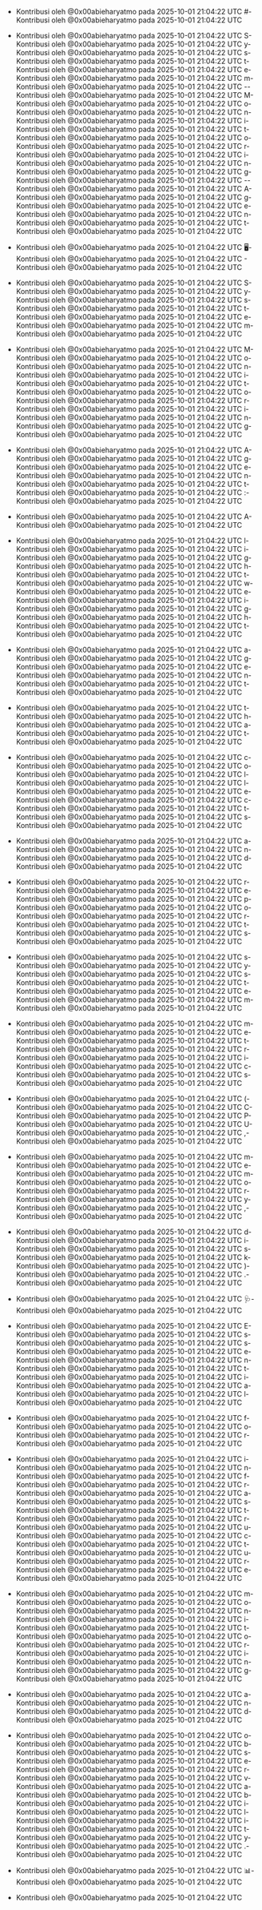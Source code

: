 - Kontribusi oleh @0x00abieharyatmo pada 2025-10-01 21:04:22 UTC
#- Kontribusi oleh @0x00abieharyatmo pada 2025-10-01 21:04:22 UTC
 - Kontribusi oleh @0x00abieharyatmo pada 2025-10-01 21:04:22 UTC
S- Kontribusi oleh @0x00abieharyatmo pada 2025-10-01 21:04:22 UTC
y- Kontribusi oleh @0x00abieharyatmo pada 2025-10-01 21:04:22 UTC
s- Kontribusi oleh @0x00abieharyatmo pada 2025-10-01 21:04:22 UTC
t- Kontribusi oleh @0x00abieharyatmo pada 2025-10-01 21:04:22 UTC
e- Kontribusi oleh @0x00abieharyatmo pada 2025-10-01 21:04:22 UTC
m- Kontribusi oleh @0x00abieharyatmo pada 2025-10-01 21:04:22 UTC
-- Kontribusi oleh @0x00abieharyatmo pada 2025-10-01 21:04:22 UTC
M- Kontribusi oleh @0x00abieharyatmo pada 2025-10-01 21:04:22 UTC
o- Kontribusi oleh @0x00abieharyatmo pada 2025-10-01 21:04:22 UTC
n- Kontribusi oleh @0x00abieharyatmo pada 2025-10-01 21:04:22 UTC
i- Kontribusi oleh @0x00abieharyatmo pada 2025-10-01 21:04:22 UTC
t- Kontribusi oleh @0x00abieharyatmo pada 2025-10-01 21:04:22 UTC
o- Kontribusi oleh @0x00abieharyatmo pada 2025-10-01 21:04:22 UTC
r- Kontribusi oleh @0x00abieharyatmo pada 2025-10-01 21:04:22 UTC
i- Kontribusi oleh @0x00abieharyatmo pada 2025-10-01 21:04:22 UTC
n- Kontribusi oleh @0x00abieharyatmo pada 2025-10-01 21:04:22 UTC
g- Kontribusi oleh @0x00abieharyatmo pada 2025-10-01 21:04:22 UTC
-- Kontribusi oleh @0x00abieharyatmo pada 2025-10-01 21:04:22 UTC
A- Kontribusi oleh @0x00abieharyatmo pada 2025-10-01 21:04:22 UTC
g- Kontribusi oleh @0x00abieharyatmo pada 2025-10-01 21:04:22 UTC
e- Kontribusi oleh @0x00abieharyatmo pada 2025-10-01 21:04:22 UTC
n- Kontribusi oleh @0x00abieharyatmo pada 2025-10-01 21:04:22 UTC
t- Kontribusi oleh @0x00abieharyatmo pada 2025-10-01 21:04:22 UTC

- Kontribusi oleh @0x00abieharyatmo pada 2025-10-01 21:04:22 UTC
🖥- Kontribusi oleh @0x00abieharyatmo pada 2025-10-01 21:04:22 UTC
️- Kontribusi oleh @0x00abieharyatmo pada 2025-10-01 21:04:22 UTC
 - Kontribusi oleh @0x00abieharyatmo pada 2025-10-01 21:04:22 UTC
S- Kontribusi oleh @0x00abieharyatmo pada 2025-10-01 21:04:22 UTC
y- Kontribusi oleh @0x00abieharyatmo pada 2025-10-01 21:04:22 UTC
s- Kontribusi oleh @0x00abieharyatmo pada 2025-10-01 21:04:22 UTC
t- Kontribusi oleh @0x00abieharyatmo pada 2025-10-01 21:04:22 UTC
e- Kontribusi oleh @0x00abieharyatmo pada 2025-10-01 21:04:22 UTC
m- Kontribusi oleh @0x00abieharyatmo pada 2025-10-01 21:04:22 UTC
 - Kontribusi oleh @0x00abieharyatmo pada 2025-10-01 21:04:22 UTC
M- Kontribusi oleh @0x00abieharyatmo pada 2025-10-01 21:04:22 UTC
o- Kontribusi oleh @0x00abieharyatmo pada 2025-10-01 21:04:22 UTC
n- Kontribusi oleh @0x00abieharyatmo pada 2025-10-01 21:04:22 UTC
i- Kontribusi oleh @0x00abieharyatmo pada 2025-10-01 21:04:22 UTC
t- Kontribusi oleh @0x00abieharyatmo pada 2025-10-01 21:04:22 UTC
o- Kontribusi oleh @0x00abieharyatmo pada 2025-10-01 21:04:22 UTC
r- Kontribusi oleh @0x00abieharyatmo pada 2025-10-01 21:04:22 UTC
i- Kontribusi oleh @0x00abieharyatmo pada 2025-10-01 21:04:22 UTC
n- Kontribusi oleh @0x00abieharyatmo pada 2025-10-01 21:04:22 UTC
g- Kontribusi oleh @0x00abieharyatmo pada 2025-10-01 21:04:22 UTC
 - Kontribusi oleh @0x00abieharyatmo pada 2025-10-01 21:04:22 UTC
A- Kontribusi oleh @0x00abieharyatmo pada 2025-10-01 21:04:22 UTC
g- Kontribusi oleh @0x00abieharyatmo pada 2025-10-01 21:04:22 UTC
e- Kontribusi oleh @0x00abieharyatmo pada 2025-10-01 21:04:22 UTC
n- Kontribusi oleh @0x00abieharyatmo pada 2025-10-01 21:04:22 UTC
t- Kontribusi oleh @0x00abieharyatmo pada 2025-10-01 21:04:22 UTC
:- Kontribusi oleh @0x00abieharyatmo pada 2025-10-01 21:04:22 UTC
 - Kontribusi oleh @0x00abieharyatmo pada 2025-10-01 21:04:22 UTC
A- Kontribusi oleh @0x00abieharyatmo pada 2025-10-01 21:04:22 UTC
 - Kontribusi oleh @0x00abieharyatmo pada 2025-10-01 21:04:22 UTC
l- Kontribusi oleh @0x00abieharyatmo pada 2025-10-01 21:04:22 UTC
i- Kontribusi oleh @0x00abieharyatmo pada 2025-10-01 21:04:22 UTC
g- Kontribusi oleh @0x00abieharyatmo pada 2025-10-01 21:04:22 UTC
h- Kontribusi oleh @0x00abieharyatmo pada 2025-10-01 21:04:22 UTC
t- Kontribusi oleh @0x00abieharyatmo pada 2025-10-01 21:04:22 UTC
w- Kontribusi oleh @0x00abieharyatmo pada 2025-10-01 21:04:22 UTC
e- Kontribusi oleh @0x00abieharyatmo pada 2025-10-01 21:04:22 UTC
i- Kontribusi oleh @0x00abieharyatmo pada 2025-10-01 21:04:22 UTC
g- Kontribusi oleh @0x00abieharyatmo pada 2025-10-01 21:04:22 UTC
h- Kontribusi oleh @0x00abieharyatmo pada 2025-10-01 21:04:22 UTC
t- Kontribusi oleh @0x00abieharyatmo pada 2025-10-01 21:04:22 UTC
 - Kontribusi oleh @0x00abieharyatmo pada 2025-10-01 21:04:22 UTC
a- Kontribusi oleh @0x00abieharyatmo pada 2025-10-01 21:04:22 UTC
g- Kontribusi oleh @0x00abieharyatmo pada 2025-10-01 21:04:22 UTC
e- Kontribusi oleh @0x00abieharyatmo pada 2025-10-01 21:04:22 UTC
n- Kontribusi oleh @0x00abieharyatmo pada 2025-10-01 21:04:22 UTC
t- Kontribusi oleh @0x00abieharyatmo pada 2025-10-01 21:04:22 UTC
 - Kontribusi oleh @0x00abieharyatmo pada 2025-10-01 21:04:22 UTC
t- Kontribusi oleh @0x00abieharyatmo pada 2025-10-01 21:04:22 UTC
h- Kontribusi oleh @0x00abieharyatmo pada 2025-10-01 21:04:22 UTC
a- Kontribusi oleh @0x00abieharyatmo pada 2025-10-01 21:04:22 UTC
t- Kontribusi oleh @0x00abieharyatmo pada 2025-10-01 21:04:22 UTC
 - Kontribusi oleh @0x00abieharyatmo pada 2025-10-01 21:04:22 UTC
c- Kontribusi oleh @0x00abieharyatmo pada 2025-10-01 21:04:22 UTC
o- Kontribusi oleh @0x00abieharyatmo pada 2025-10-01 21:04:22 UTC
l- Kontribusi oleh @0x00abieharyatmo pada 2025-10-01 21:04:22 UTC
l- Kontribusi oleh @0x00abieharyatmo pada 2025-10-01 21:04:22 UTC
e- Kontribusi oleh @0x00abieharyatmo pada 2025-10-01 21:04:22 UTC
c- Kontribusi oleh @0x00abieharyatmo pada 2025-10-01 21:04:22 UTC
t- Kontribusi oleh @0x00abieharyatmo pada 2025-10-01 21:04:22 UTC
s- Kontribusi oleh @0x00abieharyatmo pada 2025-10-01 21:04:22 UTC
 - Kontribusi oleh @0x00abieharyatmo pada 2025-10-01 21:04:22 UTC
a- Kontribusi oleh @0x00abieharyatmo pada 2025-10-01 21:04:22 UTC
n- Kontribusi oleh @0x00abieharyatmo pada 2025-10-01 21:04:22 UTC
d- Kontribusi oleh @0x00abieharyatmo pada 2025-10-01 21:04:22 UTC
 - Kontribusi oleh @0x00abieharyatmo pada 2025-10-01 21:04:22 UTC
r- Kontribusi oleh @0x00abieharyatmo pada 2025-10-01 21:04:22 UTC
e- Kontribusi oleh @0x00abieharyatmo pada 2025-10-01 21:04:22 UTC
p- Kontribusi oleh @0x00abieharyatmo pada 2025-10-01 21:04:22 UTC
o- Kontribusi oleh @0x00abieharyatmo pada 2025-10-01 21:04:22 UTC
r- Kontribusi oleh @0x00abieharyatmo pada 2025-10-01 21:04:22 UTC
t- Kontribusi oleh @0x00abieharyatmo pada 2025-10-01 21:04:22 UTC
s- Kontribusi oleh @0x00abieharyatmo pada 2025-10-01 21:04:22 UTC
 - Kontribusi oleh @0x00abieharyatmo pada 2025-10-01 21:04:22 UTC
s- Kontribusi oleh @0x00abieharyatmo pada 2025-10-01 21:04:22 UTC
y- Kontribusi oleh @0x00abieharyatmo pada 2025-10-01 21:04:22 UTC
s- Kontribusi oleh @0x00abieharyatmo pada 2025-10-01 21:04:22 UTC
t- Kontribusi oleh @0x00abieharyatmo pada 2025-10-01 21:04:22 UTC
e- Kontribusi oleh @0x00abieharyatmo pada 2025-10-01 21:04:22 UTC
m- Kontribusi oleh @0x00abieharyatmo pada 2025-10-01 21:04:22 UTC
 - Kontribusi oleh @0x00abieharyatmo pada 2025-10-01 21:04:22 UTC
m- Kontribusi oleh @0x00abieharyatmo pada 2025-10-01 21:04:22 UTC
e- Kontribusi oleh @0x00abieharyatmo pada 2025-10-01 21:04:22 UTC
t- Kontribusi oleh @0x00abieharyatmo pada 2025-10-01 21:04:22 UTC
r- Kontribusi oleh @0x00abieharyatmo pada 2025-10-01 21:04:22 UTC
i- Kontribusi oleh @0x00abieharyatmo pada 2025-10-01 21:04:22 UTC
c- Kontribusi oleh @0x00abieharyatmo pada 2025-10-01 21:04:22 UTC
s- Kontribusi oleh @0x00abieharyatmo pada 2025-10-01 21:04:22 UTC
 - Kontribusi oleh @0x00abieharyatmo pada 2025-10-01 21:04:22 UTC
(- Kontribusi oleh @0x00abieharyatmo pada 2025-10-01 21:04:22 UTC
C- Kontribusi oleh @0x00abieharyatmo pada 2025-10-01 21:04:22 UTC
P- Kontribusi oleh @0x00abieharyatmo pada 2025-10-01 21:04:22 UTC
U- Kontribusi oleh @0x00abieharyatmo pada 2025-10-01 21:04:22 UTC
,- Kontribusi oleh @0x00abieharyatmo pada 2025-10-01 21:04:22 UTC
 - Kontribusi oleh @0x00abieharyatmo pada 2025-10-01 21:04:22 UTC
m- Kontribusi oleh @0x00abieharyatmo pada 2025-10-01 21:04:22 UTC
e- Kontribusi oleh @0x00abieharyatmo pada 2025-10-01 21:04:22 UTC
m- Kontribusi oleh @0x00abieharyatmo pada 2025-10-01 21:04:22 UTC
o- Kontribusi oleh @0x00abieharyatmo pada 2025-10-01 21:04:22 UTC
r- Kontribusi oleh @0x00abieharyatmo pada 2025-10-01 21:04:22 UTC
y- Kontribusi oleh @0x00abieharyatmo pada 2025-10-01 21:04:22 UTC
,- Kontribusi oleh @0x00abieharyatmo pada 2025-10-01 21:04:22 UTC
 - Kontribusi oleh @0x00abieharyatmo pada 2025-10-01 21:04:22 UTC
d- Kontribusi oleh @0x00abieharyatmo pada 2025-10-01 21:04:22 UTC
i- Kontribusi oleh @0x00abieharyatmo pada 2025-10-01 21:04:22 UTC
s- Kontribusi oleh @0x00abieharyatmo pada 2025-10-01 21:04:22 UTC
k- Kontribusi oleh @0x00abieharyatmo pada 2025-10-01 21:04:22 UTC
)- Kontribusi oleh @0x00abieharyatmo pada 2025-10-01 21:04:22 UTC
.- Kontribusi oleh @0x00abieharyatmo pada 2025-10-01 21:04:22 UTC
 - Kontribusi oleh @0x00abieharyatmo pada 2025-10-01 21:04:22 UTC
🩺- Kontribusi oleh @0x00abieharyatmo pada 2025-10-01 21:04:22 UTC
 - Kontribusi oleh @0x00abieharyatmo pada 2025-10-01 21:04:22 UTC
E- Kontribusi oleh @0x00abieharyatmo pada 2025-10-01 21:04:22 UTC
s- Kontribusi oleh @0x00abieharyatmo pada 2025-10-01 21:04:22 UTC
s- Kontribusi oleh @0x00abieharyatmo pada 2025-10-01 21:04:22 UTC
e- Kontribusi oleh @0x00abieharyatmo pada 2025-10-01 21:04:22 UTC
n- Kontribusi oleh @0x00abieharyatmo pada 2025-10-01 21:04:22 UTC
t- Kontribusi oleh @0x00abieharyatmo pada 2025-10-01 21:04:22 UTC
i- Kontribusi oleh @0x00abieharyatmo pada 2025-10-01 21:04:22 UTC
a- Kontribusi oleh @0x00abieharyatmo pada 2025-10-01 21:04:22 UTC
l- Kontribusi oleh @0x00abieharyatmo pada 2025-10-01 21:04:22 UTC
 - Kontribusi oleh @0x00abieharyatmo pada 2025-10-01 21:04:22 UTC
f- Kontribusi oleh @0x00abieharyatmo pada 2025-10-01 21:04:22 UTC
o- Kontribusi oleh @0x00abieharyatmo pada 2025-10-01 21:04:22 UTC
r- Kontribusi oleh @0x00abieharyatmo pada 2025-10-01 21:04:22 UTC
 - Kontribusi oleh @0x00abieharyatmo pada 2025-10-01 21:04:22 UTC
i- Kontribusi oleh @0x00abieharyatmo pada 2025-10-01 21:04:22 UTC
n- Kontribusi oleh @0x00abieharyatmo pada 2025-10-01 21:04:22 UTC
f- Kontribusi oleh @0x00abieharyatmo pada 2025-10-01 21:04:22 UTC
r- Kontribusi oleh @0x00abieharyatmo pada 2025-10-01 21:04:22 UTC
a- Kontribusi oleh @0x00abieharyatmo pada 2025-10-01 21:04:22 UTC
s- Kontribusi oleh @0x00abieharyatmo pada 2025-10-01 21:04:22 UTC
t- Kontribusi oleh @0x00abieharyatmo pada 2025-10-01 21:04:22 UTC
r- Kontribusi oleh @0x00abieharyatmo pada 2025-10-01 21:04:22 UTC
u- Kontribusi oleh @0x00abieharyatmo pada 2025-10-01 21:04:22 UTC
c- Kontribusi oleh @0x00abieharyatmo pada 2025-10-01 21:04:22 UTC
t- Kontribusi oleh @0x00abieharyatmo pada 2025-10-01 21:04:22 UTC
u- Kontribusi oleh @0x00abieharyatmo pada 2025-10-01 21:04:22 UTC
r- Kontribusi oleh @0x00abieharyatmo pada 2025-10-01 21:04:22 UTC
e- Kontribusi oleh @0x00abieharyatmo pada 2025-10-01 21:04:22 UTC
 - Kontribusi oleh @0x00abieharyatmo pada 2025-10-01 21:04:22 UTC
m- Kontribusi oleh @0x00abieharyatmo pada 2025-10-01 21:04:22 UTC
o- Kontribusi oleh @0x00abieharyatmo pada 2025-10-01 21:04:22 UTC
n- Kontribusi oleh @0x00abieharyatmo pada 2025-10-01 21:04:22 UTC
i- Kontribusi oleh @0x00abieharyatmo pada 2025-10-01 21:04:22 UTC
t- Kontribusi oleh @0x00abieharyatmo pada 2025-10-01 21:04:22 UTC
o- Kontribusi oleh @0x00abieharyatmo pada 2025-10-01 21:04:22 UTC
r- Kontribusi oleh @0x00abieharyatmo pada 2025-10-01 21:04:22 UTC
i- Kontribusi oleh @0x00abieharyatmo pada 2025-10-01 21:04:22 UTC
n- Kontribusi oleh @0x00abieharyatmo pada 2025-10-01 21:04:22 UTC
g- Kontribusi oleh @0x00abieharyatmo pada 2025-10-01 21:04:22 UTC
 - Kontribusi oleh @0x00abieharyatmo pada 2025-10-01 21:04:22 UTC
a- Kontribusi oleh @0x00abieharyatmo pada 2025-10-01 21:04:22 UTC
n- Kontribusi oleh @0x00abieharyatmo pada 2025-10-01 21:04:22 UTC
d- Kontribusi oleh @0x00abieharyatmo pada 2025-10-01 21:04:22 UTC
 - Kontribusi oleh @0x00abieharyatmo pada 2025-10-01 21:04:22 UTC
o- Kontribusi oleh @0x00abieharyatmo pada 2025-10-01 21:04:22 UTC
b- Kontribusi oleh @0x00abieharyatmo pada 2025-10-01 21:04:22 UTC
s- Kontribusi oleh @0x00abieharyatmo pada 2025-10-01 21:04:22 UTC
e- Kontribusi oleh @0x00abieharyatmo pada 2025-10-01 21:04:22 UTC
r- Kontribusi oleh @0x00abieharyatmo pada 2025-10-01 21:04:22 UTC
v- Kontribusi oleh @0x00abieharyatmo pada 2025-10-01 21:04:22 UTC
a- Kontribusi oleh @0x00abieharyatmo pada 2025-10-01 21:04:22 UTC
b- Kontribusi oleh @0x00abieharyatmo pada 2025-10-01 21:04:22 UTC
i- Kontribusi oleh @0x00abieharyatmo pada 2025-10-01 21:04:22 UTC
l- Kontribusi oleh @0x00abieharyatmo pada 2025-10-01 21:04:22 UTC
i- Kontribusi oleh @0x00abieharyatmo pada 2025-10-01 21:04:22 UTC
t- Kontribusi oleh @0x00abieharyatmo pada 2025-10-01 21:04:22 UTC
y- Kontribusi oleh @0x00abieharyatmo pada 2025-10-01 21:04:22 UTC
.- Kontribusi oleh @0x00abieharyatmo pada 2025-10-01 21:04:22 UTC
 - Kontribusi oleh @0x00abieharyatmo pada 2025-10-01 21:04:22 UTC
📊- Kontribusi oleh @0x00abieharyatmo pada 2025-10-01 21:04:22 UTC

- Kontribusi oleh @0x00abieharyatmo pada 2025-10-01 21:04:22 UTC
